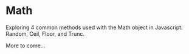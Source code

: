 # Math
Exploring 4 common methods used with the Math object in Javascript: Random, Ceil, Floor, and Trunc.

More to come...